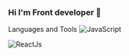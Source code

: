 
### Hi I'm Front developer 👋

Languages and Tools
![JavaScript](https://img.shields.io/badge/-JavaScript-090909?style=for-the-badge&logo=JavaScript&logoColor=E9D54D)

![ReactJs](https://img.shields.io/badge/-ReactJs-61DAFB?logo=react&logoColor=white&style=flat-square)